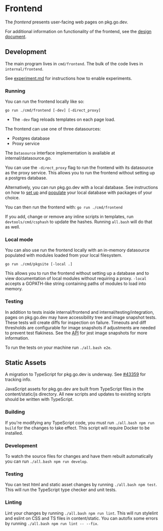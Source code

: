 # Frontend

The _frontend_ presents user-facing web pages on pkg.go.dev.

For additional information on functionality of the frontend, see the
[design document](design.md).

## Development

The main program lives in `cmd/frontend`. The bulk of the code lives in
`internal/frontend`.

See [experiment.md](experiment.md) for instructions how to enable experiments.

### Running

You can run the frontend locally like so:

    go run ./cmd/frontend [-dev] [-direct_proxy]

- The `-dev` flag reloads templates on each page load.

The frontend can use one of three datasources:

- Postgres database
- Proxy service

The `Datasource` interface implementation is available at internal/datasource.go.

You can use the `-direct_proxy` flag to run the frontend with its datasource as
the proxy service. This allows you to run the frontend without setting up a
postgres database.

Alternatively, you can run pkg.go.dev with a local database. See instructions
on how to [set up](postgres.md) and
[populate](worker.md#populating-data-locally-using-the-worker)
your local database with packages of your choice.

You can then run the frontend with: `go run ./cmd/frontend`

If you add, change or remove any inline scripts in templates, run
`devtools/cmd/csphash` to update the hashes. Running `all.bash`
will do that as well.

### Local mode

You can also use run the frontend locally with an in-memory datasource
populated with modules loaded from your local filesystem.

    go run ./cmd/pkgsite [-local .]

This allows you to run the frontend without setting up a database and to view
documentation of local modules without requiring a proxy. `-local` accepts a
GOPATH-like string containing paths of modules to load into memory.

### Testing

In addition to tests inside internal/frontend and internal/testing/integration,
pages on pkg.go.dev may have accessibility tree and image snapshot tests. These
tests will create diffs for inspection on failure. Timeouts and diff thresholds
are configurable for image snapshots if adjustments are needed to prevent test
flakiness. See the
[API](https://github.com/americanexpress/jest-image-snapshot#%EF%B8%8F-api) for
jest image snapshots for more information.

To run the tests on your machine run `./all.bash e2e`.

## Static Assets

A migration to TypeScript for pkg.go.dev is underway. See
[#43359](https://github.com/golang/go/issues/43359) for tracking info.

JavaScript assets for pkg.go.dev are built from TypeScript files in the
content/static/js directory. All new scripts and updates to existing
scripts should be written with TypeScript.

### Building

If you're modifying any TypeScript code, you must run
`./all.bash npm run build` for the changes to take effect. This script will
require Docker to be installed.

### Development

To watch the source files for changes and have them rebuilt automatically
you can run `./all.bash npm run develop`.

### Testing

You can test html and static asset changes by running `./all.bash npm test`.
This will run the TypeScript type checker and unit tests.

### Linting

Lint your changes by running `./all.bash npm run lint`. This will run stylelint
and eslint on CSS and TS files in content/static. You can autofix some errors by
running `./all.bash npm run lint -- --fix`.
